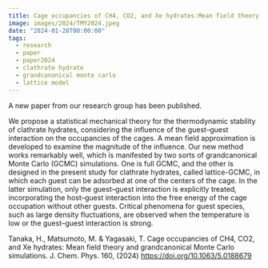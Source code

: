 ```yaml
---
title: Cage occupancies of CH4, CO2, and Xe hydrates:Mean field theory and grandcanonical Monte Carlo simulations
image: images/2024/TMY2024.jpeg
date: "2024-01-28T00:00:00"
tags:
  - research
  - paper
  - paper2024
  - clathrate hydrate
  - grandcanonical monte carlo
  - lattice model
---
```


A new paper from our research group has been published.

We propose a statistical mechanical theory for the thermodynamic stability of clathrate hydrates, considering the influence of the guest–guest interaction on the occupancies of the cages. A mean field approximation is developed to examine the magnitude of the influence. Our new method works remarkably well, which is manifested by two sorts of grandcanonical Monte Carlo (GCMC) simulations. One is full GCMC, and the other is designed in the present study for clathrate hydrates, called lattice-GCMC, in which each guest can be adsorbed at one of the centers of the cage. In the latter simulation, only the guest–guest interaction is explicitly treated, incorporating the host–guest interaction into the free energy of the cage occupation without other guests. Critical phenomena for guest species, such as large density fluctuations, are observed when the temperature is low or the guest–guest interaction is strong.

Tanaka, H., Matsumoto, M. & Yagasaki, T. Cage occupancies of CH4, CO2, and Xe hydrates: Mean field theory and grandcanonical Monte Carlo simulations. J. Chem. Phys. 160, (2024) https://doi.org/10.1063/5.0188679
